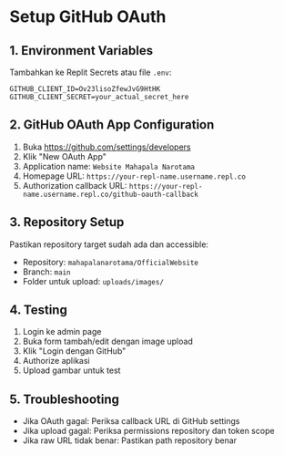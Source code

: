 
# Setup GitHub OAuth

## 1. Environment Variables
Tambahkan ke Replit Secrets atau file `.env`:

```
GITHUB_CLIENT_ID=Ov23lisoZfewJvG9HtHK
GITHUB_CLIENT_SECRET=your_actual_secret_here
```

## 2. GitHub OAuth App Configuration
1. Buka https://github.com/settings/developers
2. Klik "New OAuth App"
3. Application name: `Website Mahapala Narotama`
4. Homepage URL: `https://your-repl-name.username.repl.co`
5. Authorization callback URL: `https://your-repl-name.username.repl.co/github-oauth-callback`

## 3. Repository Setup
Pastikan repository target sudah ada dan accessible:
- Repository: `mahapalanarotama/OfficialWebsite`
- Branch: `main`
- Folder untuk upload: `uploads/images/`

## 4. Testing
1. Login ke admin page
2. Buka form tambah/edit dengan image upload
3. Klik "Login dengan GitHub"
4. Authorize aplikasi
5. Upload gambar untuk test

## 5. Troubleshooting
- Jika OAuth gagal: Periksa callback URL di GitHub settings
- Jika upload gagal: Periksa permissions repository dan token scope
- Jika raw URL tidak benar: Pastikan path repository benar
